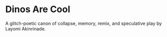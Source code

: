 # Dinos Are Cool

A glitch-poetic canon of collapse, memory, remix, and speculative play by Layomi Akinrinade.